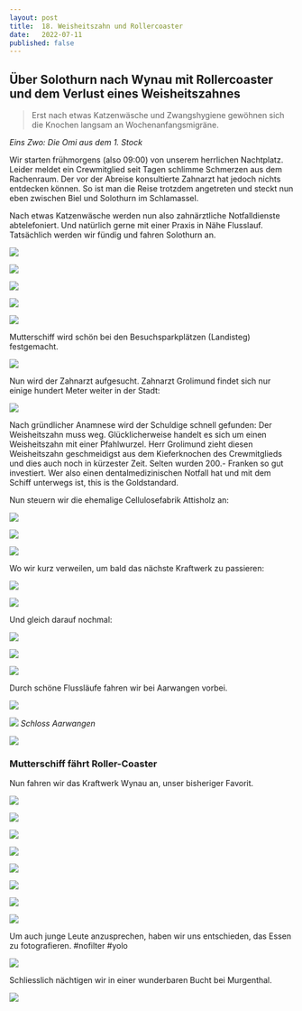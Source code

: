 ```yaml
---
layout: post
title:  18. Weisheitszahn und Rollercoaster
date:   2022-07-11
published: false
---
```


## Über Solothurn nach Wynau mit Rollercoaster und dem Verlust eines Weisheitszahnes ##

> Erst nach etwas Katzenwäsche und Zwangshygiene
> gewöhnen sich die Knochen langsam an Wochenanfangsmigräne.

*Eins Zwo: Die Omi aus dem 1. Stock*

Wir starten frühmorgens (also 09:00) von unserem herrlichen Nachtplatz. Leider meldet ein Crewmitglied seit Tagen schlimme Schmerzen aus dem Rachenraum.
Der vor der Abreise konsultierte Zahnarzt hat jedoch nichts entdecken können. So ist man die Reise trotzdem angetreten und steckt nun eben zwischen Biel und Solothurn im Schlamassel.

Nach etwas Katzenwäsche werden nun also zahnärztliche Notfalldienste abtelefoniert. Und natürlich gerne mit einer Praxis in Nähe Flusslauf. Tatsächlich werden wir fündig und fahren Solothurn an.

![](/img/20220712_ms_res_solo_0.jpg)

![](/img/20220712_ms_res_solo_1.jpg)

![](/img/20220712_ms_res_solo_2.jpg)

![](/img/20220712_ms_res_solo_3.jpg)

![](/img/20220712_ms_res_solo_4.jpg)

Mutterschiff wird schön bei den Besuchsparkplätzen (Landisteg) festgemacht.

![](/img/20220712_ms_res_solo_5.jpg)

Nun wird der Zahnarzt aufgesucht. Zahnarzt Grolimund findet sich nur einige hundert Meter weiter in der Stadt:

![](/img/solothurn-map.jpg)

Nach gründlicher Anamnese wird der Schuldige schnell gefunden: Der Weisheitszahn muss weg. Glücklicherweise handelt es sich um einen Weisheitszahn mit einer Pfahlwurzel.
Herr Grolimund zieht diesen Weisheitszahn geschmeidigst aus dem Kieferknochen des Crewmitglieds und dies auch noch in kürzester Zeit. Selten wurden 200.- Franken so gut investiert.
Wer also einen dentalmedizinischen Notfall hat und mit dem Schiff unterwegs ist, this is the Goldstandard.

Nun steuern wir die ehemalige Cellulosefabrik Attisholz an:

![](/img/20220712_ms_res_solo_6.jpg)

![](/img/20220712_ms_res_solo_7.jpg)

![](/img/20220712_ms_res_solo_8.jpg)

Wo wir kurz verweilen, um bald das nächste Kraftwerk zu passieren:

![](/img/20220712_ms_res_solo_9.jpg)

![](/img/20220712_ms_res_solo_10.jpg)

Und gleich darauf nochmal:

![](/img/20220712_ms_res_solo_11.jpg)

![](/img/20220712_ms_res_solo_12.jpg)

![](/img/20220712_ms_res_solo_13.jpg)

Durch schöne Flussläufe fahren wir bei Aarwangen vorbei.

![](/img/20220712_ms_res_solo_14.jpg)

![](/img/20220712_ms_res_solo_15.jpg)
*Schloss Aarwangen*

![](/img/20220712_ms_res_solo_16.jpg)

### Mutterschiff fährt Roller-Coaster ###

Nun fahren wir das Kraftwerk Wynau an, unser bisheriger Favorit.

![](/img/20220712_ms_res_solo_17.jpg)

![](/img/20220712_ms_res_solo_18.jpg)

![](/img/20220712_ms_res_solo_19.jpg)

![](/img/20220712_ms_res_solo_20.jpg)

![](/img/20220712_ms_res_solo_21.jpg)

![](/img/20220712_ms_res_solo_22.jpg)

![](/img/20220712_ms_res_solo_23.jpg)

![](/img/20220712_ms_res_solo_24.jpg)

Um auch junge Leute anzusprechen, haben wir uns entschieden, das Essen zu fotografieren. #nofilter #yolo

![](/img/20220712_ms_res_solo_25.jpg)

Schliesslich nächtigen wir in einer wunderbaren Bucht bei Murgenthal.

![](/img/20220712_ms_res_solo_26.jpg)
